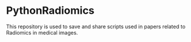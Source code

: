 # PythonRadiomics
This repository is used to save and share scripts used in papers related to Radiomics in medical images.
